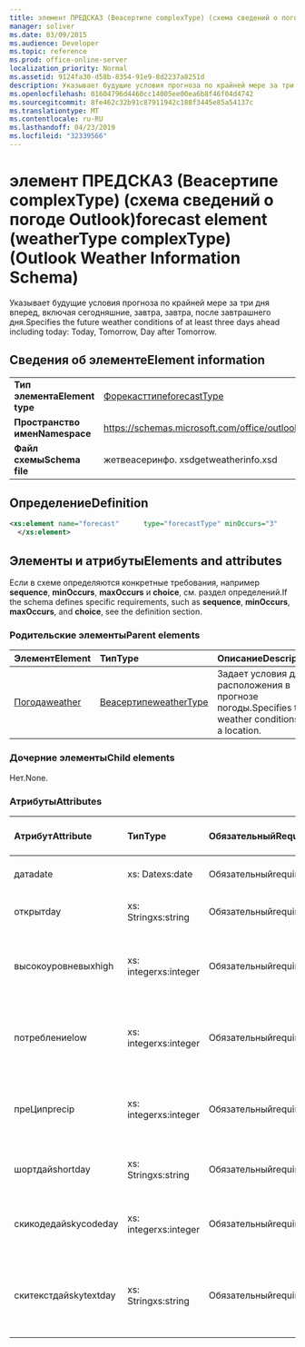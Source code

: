 ```yaml
---
title: элемент ПРЕДСКАЗ (Веасертипе complexType) (схема сведений о погоде Outlook)
manager: soliver
ms.date: 03/09/2015
ms.audience: Developer
ms.topic: reference
ms.prod: office-online-server
localization_priority: Normal
ms.assetid: 9124fa30-d58b-8354-91e9-8d2237a8251d
description: Указывает будущие условия прогноза по крайней мере за три дня вперед, включая сегодняшние, завтра, завтра, после завтрашнего дня.
ms.openlocfilehash: 01604796d4460cc14005ee00ea6b8f46f04d4742
ms.sourcegitcommit: 8fe462c32b91c87911942c188f3445e85a54137c
ms.translationtype: MT
ms.contentlocale: ru-RU
ms.lasthandoff: 04/23/2019
ms.locfileid: "32339566"
---
```

# <a name="forecast-element-weathertype-complextype-outlook-weather-information-schema"></a><span data-ttu-id="ec964-103">элемент ПРЕДСКАЗ (Веасертипе complexType) (схема сведений о погоде Outlook)</span><span class="sxs-lookup"><span data-stu-id="ec964-103">forecast element (weatherType complexType) (Outlook Weather Information Schema)</span></span>

<span data-ttu-id="ec964-104">Указывает будущие условия прогноза по крайней мере за три дня вперед, включая сегодняшние, завтра, завтра, после завтрашнего дня.</span><span class="sxs-lookup"><span data-stu-id="ec964-104">Specifies the future weather conditions of at least three days ahead including today: Today, Tomorrow, Day after Tomorrow.</span></span>
  
## <a name="element-information"></a><span data-ttu-id="ec964-105">Сведения об элементе</span><span class="sxs-lookup"><span data-stu-id="ec964-105">Element information</span></span>

|||
|:-----|:-----|
|<span data-ttu-id="ec964-106">**Тип элемента**</span><span class="sxs-lookup"><span data-stu-id="ec964-106">**Element type**</span></span> <br/> |[<span data-ttu-id="ec964-107">Форекасттипе</span><span class="sxs-lookup"><span data-stu-id="ec964-107">forecastType</span></span>](forecasttype-complextype-outlook-weather-information-schema.md) <br/> |
|<span data-ttu-id="ec964-108">**Пространство имен**</span><span class="sxs-lookup"><span data-stu-id="ec964-108">**Namespace**</span></span> <br/> |https://schemas.microsoft.com/office/outlook/15/getweatherinfo.xsd  <br/> |
|<span data-ttu-id="ec964-109">**Файл схемы**</span><span class="sxs-lookup"><span data-stu-id="ec964-109">**Schema file**</span></span> <br/> |<span data-ttu-id="ec964-110">жетвеасеринфо. xsd</span><span class="sxs-lookup"><span data-stu-id="ec964-110">getweatherinfo.xsd</span></span>  <br/> |
   
## <a name="definition"></a><span data-ttu-id="ec964-111">Определение</span><span class="sxs-lookup"><span data-stu-id="ec964-111">Definition</span></span>

```XML
<xs:element name="forecast"      type="forecastType" minOccurs="3"     maxOccurs="unbounded"    >
  </xs:element>  

```

## <a name="elements-and-attributes"></a><span data-ttu-id="ec964-112">Элементы и атрибуты</span><span class="sxs-lookup"><span data-stu-id="ec964-112">Elements and attributes</span></span>

<span data-ttu-id="ec964-113">Если в схеме определяются конкретные требования, например **sequence**, **minOccurs**, **maxOccurs** и **choice**, см. раздел определений.</span><span class="sxs-lookup"><span data-stu-id="ec964-113">If the schema defines specific requirements, such as **sequence**, **minOccurs**, **maxOccurs**, and **choice**, see the definition section.</span></span> 
  
### <a name="parent-elements"></a><span data-ttu-id="ec964-114">Родительские элементы</span><span class="sxs-lookup"><span data-stu-id="ec964-114">Parent elements</span></span>

|<span data-ttu-id="ec964-115">**Элемент**</span><span class="sxs-lookup"><span data-stu-id="ec964-115">**Element**</span></span>|<span data-ttu-id="ec964-116">**Тип**</span><span class="sxs-lookup"><span data-stu-id="ec964-116">**Type**</span></span>|<span data-ttu-id="ec964-117">**Описание**</span><span class="sxs-lookup"><span data-stu-id="ec964-117">**Description**</span></span>|
|:-----|:-----|:-----|
|[<span data-ttu-id="ec964-118">Погода</span><span class="sxs-lookup"><span data-stu-id="ec964-118">weather</span></span>](weather-element-weatherdata-elementoutlook-weather-information-schema.md) <br/> |[<span data-ttu-id="ec964-119">Веасертипе</span><span class="sxs-lookup"><span data-stu-id="ec964-119">weatherType</span></span>](weathertype-complextype-outlook-weather-information-schema.md) <br/> |<span data-ttu-id="ec964-120">Задает условия для расположения в прогнозе погоды.</span><span class="sxs-lookup"><span data-stu-id="ec964-120">Specifies the weather conditions of a location.</span></span>  <br/> |
   
### <a name="child-elements"></a><span data-ttu-id="ec964-121">Дочерние элементы</span><span class="sxs-lookup"><span data-stu-id="ec964-121">Child elements</span></span>

<span data-ttu-id="ec964-122">Нет.</span><span class="sxs-lookup"><span data-stu-id="ec964-122">None.</span></span>
  
### <a name="attributes"></a><span data-ttu-id="ec964-123">Атрибуты</span><span class="sxs-lookup"><span data-stu-id="ec964-123">Attributes</span></span>

|<span data-ttu-id="ec964-124">**Атрибут**</span><span class="sxs-lookup"><span data-stu-id="ec964-124">**Attribute**</span></span>|<span data-ttu-id="ec964-125">**Тип**</span><span class="sxs-lookup"><span data-stu-id="ec964-125">**Type**</span></span>|<span data-ttu-id="ec964-126">**Обязательный**</span><span class="sxs-lookup"><span data-stu-id="ec964-126">**Required**</span></span>|<span data-ttu-id="ec964-127">**Описание**</span><span class="sxs-lookup"><span data-stu-id="ec964-127">**Description**</span></span>|<span data-ttu-id="ec964-128">**Возможные значения**</span><span class="sxs-lookup"><span data-stu-id="ec964-128">**Possible values**</span></span>|
|:-----|:-----|:-----|:-----|:-----|
|<span data-ttu-id="ec964-129">дата</span><span class="sxs-lookup"><span data-stu-id="ec964-129">date</span></span>  <br/> |<span data-ttu-id="ec964-130">xs: Date</span><span class="sxs-lookup"><span data-stu-id="ec964-130">xs:date</span></span>  <br/> |<span data-ttu-id="ec964-131">Обязательный</span><span class="sxs-lookup"><span data-stu-id="ec964-131">required</span></span>  <br/> |<span data-ttu-id="ec964-132">Указывает дату для прогноза.</span><span class="sxs-lookup"><span data-stu-id="ec964-132">Specifies the date for the forecast.</span></span>  <br/> |<span data-ttu-id="ec964-133">Значение типа xs: Date</span><span class="sxs-lookup"><span data-stu-id="ec964-133">A value of the type xs:date</span></span>  <br/> |
|<span data-ttu-id="ec964-134">открыт</span><span class="sxs-lookup"><span data-stu-id="ec964-134">day</span></span>  <br/> |<span data-ttu-id="ec964-135">xs: String</span><span class="sxs-lookup"><span data-stu-id="ec964-135">xs:string</span></span>  <br/> |<span data-ttu-id="ec964-136">Обязательный</span><span class="sxs-lookup"><span data-stu-id="ec964-136">required</span></span>  <br/> |<span data-ttu-id="ec964-137">Указывает день для прогноза.</span><span class="sxs-lookup"><span data-stu-id="ec964-137">Specifies a day for the forecast.</span></span>  <br/> |<span data-ttu-id="ec964-138">Значение типа xs: String.</span><span class="sxs-lookup"><span data-stu-id="ec964-138">A value of the type xs:string</span></span>  <br/> |
|<span data-ttu-id="ec964-139">высокоуровневых</span><span class="sxs-lookup"><span data-stu-id="ec964-139">high</span></span>  <br/> |<span data-ttu-id="ec964-140">xs: integer</span><span class="sxs-lookup"><span data-stu-id="ec964-140">xs:integer</span></span>  <br/> |<span data-ttu-id="ec964-141">Обязательный</span><span class="sxs-lookup"><span data-stu-id="ec964-141">required</span></span>  <br/> |<span data-ttu-id="ec964-142">Указывает прогнозируемую максимальную температуру.</span><span class="sxs-lookup"><span data-stu-id="ec964-142">Specifies the forecasted highest temperature.</span></span>  <br/> |<span data-ttu-id="ec964-143">Значение типа xs: integer</span><span class="sxs-lookup"><span data-stu-id="ec964-143">A value of the type xs:integer</span></span>  <br/> |
|<span data-ttu-id="ec964-144">потребление</span><span class="sxs-lookup"><span data-stu-id="ec964-144">low</span></span>  <br/> |<span data-ttu-id="ec964-145">xs: integer</span><span class="sxs-lookup"><span data-stu-id="ec964-145">xs:integer</span></span>  <br/> |<span data-ttu-id="ec964-146">Обязательный</span><span class="sxs-lookup"><span data-stu-id="ec964-146">required</span></span>  <br/> |<span data-ttu-id="ec964-147">Указывает прогнозируемую минимальную температуру.</span><span class="sxs-lookup"><span data-stu-id="ec964-147">Specifies the forecasted lowest temperature.</span></span>  <br/> |<span data-ttu-id="ec964-148">Значение типа xs: integer</span><span class="sxs-lookup"><span data-stu-id="ec964-148">A value of the type xs:integer</span></span>  <br/> |
|<span data-ttu-id="ec964-149">преЦип</span><span class="sxs-lookup"><span data-stu-id="ec964-149">precip</span></span>  <br/> |<span data-ttu-id="ec964-150">xs: integer</span><span class="sxs-lookup"><span data-stu-id="ec964-150">xs:integer</span></span>  <br/> |<span data-ttu-id="ec964-151">Обязательный</span><span class="sxs-lookup"><span data-stu-id="ec964-151">required</span></span>  <br/> |<span data-ttu-id="ec964-152">Указывает процентное отношение возможности преЦипитатион.</span><span class="sxs-lookup"><span data-stu-id="ec964-152">Specifies the percentage possibility of precipitation.</span></span>  <br/> |<span data-ttu-id="ec964-153">Значение типа xs: integer</span><span class="sxs-lookup"><span data-stu-id="ec964-153">A value of the type xs:integer</span></span>  <br/> |
|<span data-ttu-id="ec964-154">шортдай</span><span class="sxs-lookup"><span data-stu-id="ec964-154">shortday</span></span>  <br/> |<span data-ttu-id="ec964-155">xs: String</span><span class="sxs-lookup"><span data-stu-id="ec964-155">xs:string</span></span>  <br/> |<span data-ttu-id="ec964-156">Обязательный</span><span class="sxs-lookup"><span data-stu-id="ec964-156">required</span></span>  <br/> |<span data-ttu-id="ec964-157">Указывает день в сокращенной форме.</span><span class="sxs-lookup"><span data-stu-id="ec964-157">Specifies a day in abbreviated form.</span></span>  <br/> |<span data-ttu-id="ec964-158">Значение типа xs: String.</span><span class="sxs-lookup"><span data-stu-id="ec964-158">A value of the type xs:string</span></span>  <br/> |
|<span data-ttu-id="ec964-159">скикодедай</span><span class="sxs-lookup"><span data-stu-id="ec964-159">skycodeday</span></span>  <br/> |<span data-ttu-id="ec964-160">xs: integer</span><span class="sxs-lookup"><span data-stu-id="ec964-160">xs:integer</span></span>  <br/> |<span data-ttu-id="ec964-161">Обязательный</span><span class="sxs-lookup"><span data-stu-id="ec964-161">required</span></span>  <br/> |<span data-ttu-id="ec964-162">Указывает код для прогнозируемых условий.</span><span class="sxs-lookup"><span data-stu-id="ec964-162">Specifies a code for the forecasted conditions.</span></span>  <br/> |<span data-ttu-id="ec964-163">Значение типа xs: integer</span><span class="sxs-lookup"><span data-stu-id="ec964-163">A value of the type xs:integer</span></span>  <br/> |
|<span data-ttu-id="ec964-164">скитекстдай</span><span class="sxs-lookup"><span data-stu-id="ec964-164">skytextday</span></span>  <br/> |<span data-ttu-id="ec964-165">xs: String</span><span class="sxs-lookup"><span data-stu-id="ec964-165">xs:string</span></span>  <br/> |<span data-ttu-id="ec964-166">Обязательный</span><span class="sxs-lookup"><span data-stu-id="ec964-166">required</span></span>  <br/> |<span data-ttu-id="ec964-167">Указывает одно на два слова, описывающих прогнозируемые условия.</span><span class="sxs-lookup"><span data-stu-id="ec964-167">Specifies one to two words that describe the forecasted conditions.</span></span>  <br/> |<span data-ttu-id="ec964-168">Значение типа xs: String.</span><span class="sxs-lookup"><span data-stu-id="ec964-168">A value of the type xs:string</span></span>  <br/> |
   


